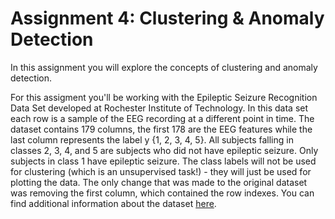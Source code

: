 # Assignment 4: Clustering & Anomaly Detection

In this assignment you will explore the concepts of clustering and anomaly detection. 

For this assigment you'll be working with the Epileptic Seizure Recognition Data Set developed at Rochester Institute of Technology. In this data set each row is a sample of the EEG recording at a different point in time. The dataset contains 179 columns, the first 178 are the EEG features while the last column represents the label y {1, 2, 3, 4, 5}. All subjects falling in classes 2, 3, 4, and 5 are subjects who did not have epileptic seizure. Only subjects in class 1 have epileptic seizure. The class labels will not be used for clustering (which is an unsupervised task!) - they will just be used for plotting the data. The only change that was made to the original dataset was removing the first column, which contained the row indexes. You can find additional information about the dataset [here](https://archive.ics.uci.edu/ml/datasets/Epileptic+Seizure+Recognition).